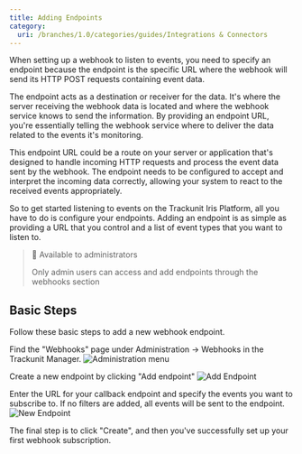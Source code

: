 ```yaml
---
title: Adding Endpoints
category:
  uri: /branches/1.0/categories/guides/Integrations & Connectors
---
```

When setting up a webhook to listen to events, you need to specify an endpoint because the endpoint is the specific URL where the webhook will send its HTTP POST requests containing event data.

The endpoint acts as a destination or receiver for the data. It's where the server receiving the webhook data is located and where the webhook service knows to send the information. By providing an endpoint URL, you're essentially telling the webhook service where to deliver the data related to the events it's monitoring.

This endpoint URL could be a route on your server or application that's designed to handle incoming HTTP requests and process the event data sent by the webhook. The endpoint needs to be configured to accept and interpret the incoming data correctly, allowing your system to react to the received events appropriately.

So to get started listening to events on the Trackunit Iris Platform, all you have to do is configure your endpoints. Adding an endpoint is as simple as providing a URL that you control and a list of event types that you want to listen to.

> 🚧 Available to administrators
>
> Only admin users can access and add endpoints through the webhooks section

## Basic Steps

Follow these basic steps to add a new webhook endpoint.

Find the "Webhooks" page under Administration → Webhooks in the Trackunit Manager.
![Administration menu](https://cdn.statically.io/gh/trackunit/developer-hub/master/guides/webhooks/webhooks-administration-menu.png)

Create a new endpoint by clicking "Add endpoint"
![Add Endpoint](https://cdn.statically.io/gh/trackunit/developer-hub/master/guides/webhooks/webhooks-add-endpoint.png)

Enter the URL for your callback endpoint and specify the events you want to subscribe to. If no filters are added, all events will be sent to the endpoint.
![New Endpoint](https://cdn.statically.io/gh/trackunit/developer-hub/master/guides/webhooks/webhooks-new-endpoint.png)

The final step is to click "Create", and then you've successfully set up your first webhook subscription.
